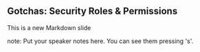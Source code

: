 ##  Gotchas: Security Roles & Permissions

This is a new Markdown slide

note:
    Put your speaker notes here.
    You can see them pressing 's'.
